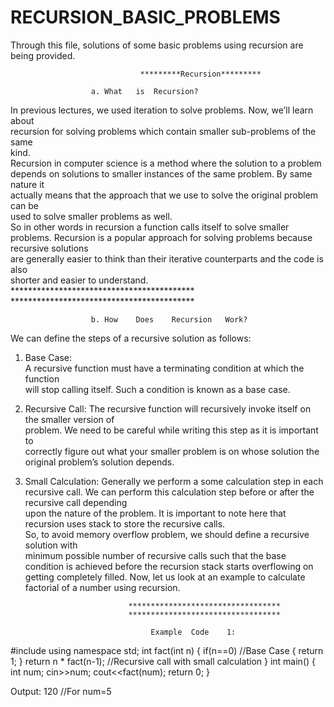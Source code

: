 # RECURSION_BASIC_PROBLEMS
Through this file, solutions of some basic problems using recursion are being provided.



                                 *********Recursion*********
                            
                      a. What	is	Recursion?

In	previous	lectures,	we	used	iteration	to	solve	problems.	Now,	we’ll	learn	about	
recursion	 for	 solving	 problems	which	 contain	 smaller	 sub-problems	 of	 the	 same	
kind.	
Recursion	 in	 computer	 science	 is	 a	 method	 where	 the	 solution	 to	 a	 problem	
depends	on	solutions	to	smaller	instances	of	the	same	problem.	By	same	nature	it	
actually	means	that	the	approach	that	we	use	to	solve	the	original	problem	can	be	
used	to	solve	smaller	problems	as	well.	
So	 in	 other	 words	 in	 recursion	 a	 function	 calls	 itself	 to	 solve	 smaller	 problems.
Recursion	is	a	popular	approach	for	solving	problems	because	recursive	solutions	
are	generally	easier	to	think	than	their	iterative	counterparts	and	the	code	is	also	
shorter	and	easier	to	understand.
                            ******************************************
                            ******************************************


                      b. How	Does	Recursion	Work?

We	can	define	the	steps	of	a	recursive	solution	as	follows:
1. Base	Case:	
A	recursive	function	must	have	a	terminating	condition	at	which the	function	
will	stop	calling	itself.	Such	a	condition	is	known	as	a	base	case.
2. Recursive	Call:
The	recursive	function	will	recursively	invoke	itself on	the	smaller	version	of	
problem.	We	need	to	be	careful	while	writing	this	step	as	it	is	important	to	
correctly	 figure	 out	 what	 your	 smaller	 problem	 is	 on	 whose	 solution	 the	
original	problem’s	solution	depends.
3. Small	Calculation:
Generally	we	perform	a	some	calculation	step	in	each	recursive	call.	We	can	
perform	 this	 calculation	 step	 before	 or	 after	 the	 recursive	 call	 depending	
upon	the	nature	of	the	problem.
It	is	important	to	note	here	that	recursion	uses	stack	to	store	the	recursive	calls.	
So,	to	avoid	memory	overflow	problem,	we	should	define	a	recursive	solution	with	
minimum	 possible	 number	 of	 recursive	 calls	 such	 that	 the	 base	 condition	 is	
achieved	before	the	recursion	stack	starts	overflowing	on getting	completely	filled.
Now,	let	us	look	at	an	example	to	calculate	factorial	of	a	number	using	recursion.
                              
                              **********************************
                              **********************************

                                   Example	Code	1:

#include<iostream>
using namespace std;
int fact(int n)
{
				if(n==0)											//Base	Case
				{
								return 1;
				}
				return n	*	fact(n-1);				//Recursive	call	with small	calculation
}
int main()
{
				int num;
				cin>>num;
				cout<<fact(num);
				return 0;
}
  
Output:
120																    //For num=5
  
  
  
